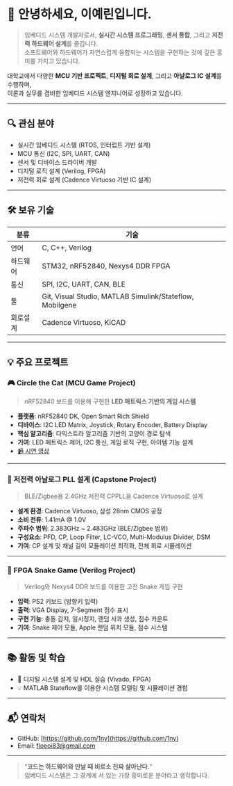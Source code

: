 # 👋 안녕하세요, 이예린입니다.

> 임베디드 시스템 개발자로서, **실시간 시스템 프로그래밍**, **센서 통합**, 그리고 **저전력 하드웨어 설계**를 즐깁니다.  
소프트웨어와 하드웨어가 자연스럽게 융합되는 시스템을 구현하는 것에 깊은 흥미를 가지고 있습니다.

대학교에서 다양한 **MCU 기반 프로젝트**, **디지털 회로 설계**, 그리고 **아날로그 IC 설계**를 수행하며,  
이론과 실무를 겸비한 임베디드 시스템 엔지니어로 성장하고 있습니다.

---

## 🔍 관심 분야

- 실시간 임베디드 시스템 (RTOS, 인터럽트 기반 설계)
- MCU 통신 (I2C, SPI, UART, CAN)
- 센서 및 디바이스 드라이버 개발
- 디지털 로직 설계 (Verilog, FPGA)
- 저전력 회로 설계 (Cadence Virtuoso 기반 IC 설계)

---

## 🛠 보유 기술

| 분류 | 기술 |
|------|------|
| 언어 | C, C++, Verilog |
| 하드웨어 | STM32, nRF52840, Nexys4 DDR FPGA |
| 통신 | SPI, I2C, UART, CAN, BLE |
| 툴 | Git, Visual Studio, MATLAB Simulink/Stateflow, Mobilgene |
| 회로설계 | Cadence Virtuoso, KiCAD |

---

## 💡 주요 프로젝트

### 🎮 Circle the Cat (MCU Game Project)

> nRF52840 보드를 이용해 구현한 **LED 매트릭스 기반의 게임 시스템**

- **플랫폼**: nRF52840 DK, Open Smart Rich Shield
- **디바이스**: I2C LED Matrix, Joystick, Rotary Encoder, Battery Display
- **핵심 알고리즘**: 다익스트라 알고리즘 기반의 고양이 경로 탐색
- **기여**: LED 매트릭스 제어, I2C 통신, 게임 로직 구현, 아이템 기능 설계
- [📹 시연 영상](https://youtu.be/N2L0dYqniAA?feature=shared)

---

### 📶 저전력 아날로그 PLL 설계 (Capstone Project)

> BLE/Zigbee용 2.4GHz 저전력 CPPLL을 Cadence Virtuoso로 설계

- **설계 환경**: Cadence Virtuoso, 삼성 28nm CMOS 공정
- **소비 전류**: 1.41mA @ 1.0V
- **주파수 범위**: 2.383GHz ~ 2.483GHz (BLE/Zigbee 범위)
- **구성요소**: PFD, CP, Loop Filter, LC-VCO, Multi-Modulus Divider, DSM
- **기여**: CP 설계 및 채널 길이 모듈레이션 최적화, 전체 회로 시뮬레이션

---

### 🐍 FPGA Snake Game (Verilog Project)

> Verilog와 Nexys4 DDR 보드를 이용한 고전 Snake 게임 구현

- **입력**: PS2 키보드 (방향키 입력)
- **출력**: VGA Display, 7-Segment 점수 표시
- **구현 기능**: 충돌 감지, 일시정지, 랜덤 사과 생성, 점수 카운트
- **기여**: Snake 제어 모듈, Apple 랜덤 위치 모듈, 점수 시스템

---

## 📚 활동 및 학습

- 📖 디지털 시스템 설계 및 HDL 실습 (Vivado, FPGA)
- 💡 MATLAB Stateflow를 이용한 시스템 모델링 및 시뮬레이션 경험

---

## 📬 연락처

- GitHub: [https://github.com/1ny](https://github.com/1ny)
- Email: floeoi83@gmail.com

---

> “**코드는 하드웨어와 만날 때 비로소 진짜 살아난다.**”  
임베디드 시스템은 그 경계에 서 있는 가장 흥미로운 분야라고 생각합니다.
